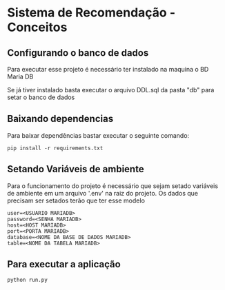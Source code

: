 # Sistema de Recomendação - Conceitos

## Configurando o banco de dados

Para executar esse projeto é necessário ter instalado na maquina o BD Maria DB

Se já tiver instalado basta executar o arquivo DDL.sql da pasta "db" para setar o banco de dados

## Baixando dependencias

Para baixar dependências bastar executar o seguinte comando:

```pip install -r requirements.txt```

## Setando Variáveis de ambiente

Para o funcionamento do projeto é necessário que sejam setado
variáveis de ambiente em um arquivo '.env' na raiz do projeto.
Os dados que precisam ser setados terão que ter esse modelo

```
user=<USUARIO MARIADB>
password=<SENHA MARIADB>
host=<HOST MARIADB>
port=<PORTA MARIADB>
database=<NOME DA BASE DE DADOS MARIADB>
table=<NOME DA TABELA MARIADB>
```

## Para executar a aplicação
```python run.py```
